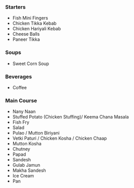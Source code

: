### Starters
- Fish Mini Fingers
- Chicken Tikka Kebab
- Chicken Hariyali Kebab
- Cheese Balls
- Paneer Tikka

### Soups
- Sweet Corn Soup

### Beverages
- Coffee

### Main Course
- Nany Naan
- Stuffed Potato (Chicken Stuffing)/ Keema Chana Masala
- Fish Fry 
- Salad
- Pulao / Mutton Biriyani
- Vetki Paturi / Chicken Kosha / Chicken Chaap
- Mutton Kosha
- Chutney
- Papad
- Sandesh
- Gulab Jamun
- Makha Sandesh
- Ice Cream
- Pan